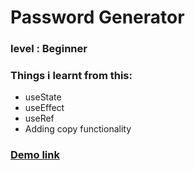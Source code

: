 # Password Generator

### level : Beginner

### Things i learnt from this:

- useState
- useEffect
- useRef
- Adding copy functionality

### [Demo link](mysticcyphergen.vercel.app)
